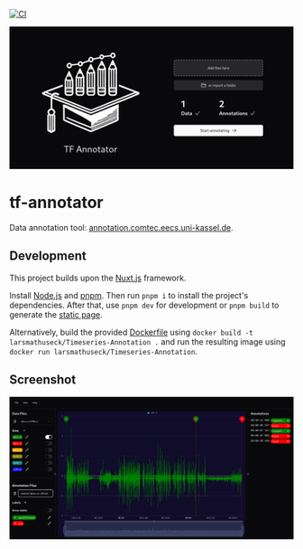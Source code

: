 [![CI](https://github.com/larsmathuseck/Timeseries-Annotation/actions/workflows/ci.yml/badge.svg)](https://github.com/larsmathuseck/Timeseries-Annotation/actions/workflows/ci.yml)

![screenshot setup](docs/screenshot-setup.png)

# tf-annotator

Data annotation tool: [annotation.comtec.eecs.uni-kassel.de](https://annotation.comtec.eecs.uni-kassel.de/).

## Development
This project builds upon the [Nuxt.js](https://nuxtjs.org/) framework.

Install [Node.js](https://nodejs.org/) and [pnpm](https://pnpm.io/).
Then run `pnpm i` to install the project's dependencies.
After that, use `pnpm dev` for development or `pnpm build` to generate the [static page](https://nuxtjs.org/blog/going-full-static).

Alternatively, build the provided [Dockerfile](https://www.docker.com/) using `docker build -t larsmathuseck/Timeseries-Annotation .` and run the resulting image using `docker run larsmathuseck/Timeseries-Annotation`.

## Screenshot
![screenshot annotator](docs/screenshot-annotator.png)

